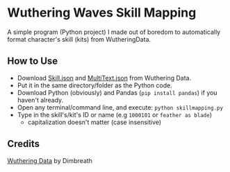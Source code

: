 # Wuthering Waves Skill Mapping
A simple program (Python project) I made out of boredom to automatically format character's skill (kits) from WutheringData.

## How to Use
* Download [Skill.json](https://github.com/Dimbreath/WutheringData/blob/master/ConfigDB/Skill.json) and [MultiText.json](https://github.com/Dimbreath/WutheringData/blob/master/TextMap/en/MultiText.json) from Wuthering Data.
* Put it in the same directory/folder as the Python code.
* Download Python (obviously) and Pandas (`pip install pandas`) if you haven't already.
* Open any terminal/command line, and execute: `python skillmapping.py`
* Type in the skill's/kit's ID or name (e.g `1000101` or `feather as blade`)
  * capitalization doesn't matter (case insensitive)

## Credits
[Wuthering Data](https://github.com/Dimbreath/WutheringData) by Dimbreath
